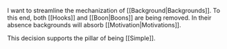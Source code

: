 I want to streamline the mechanization of [[Background|Backgrounds]]. To this end, both [[Hooks]] and [[Boon|Boons]] are being removed. In their absence backgrounds will absorb [[Motivation|Motivations]].

This decision supports the pillar of being [[Simple]].